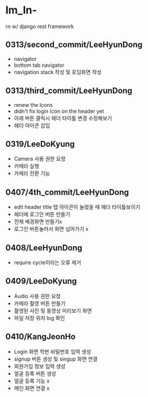 # Im_In-
rn w/ django rest framework

## 0313/second_commit/LeeHyunDong
 - navigator
 - bottom tab navigator
 - navigation stack 작성 및 로딩화면 작성

## 0313/third_commit/LeeHyunDong
- renew the Icons
- didn't fix login Icon on the header yet
- 아래 버튼 클릭시 헤더 타이틀 변경 수정해보기
- 헤더 아이콘 삽입

## 0319/LeeDoKyung
- Camera 사용 권한 요청
- 카메라 실행
- 카메라 전환 기능

## 0407/4th_commit/LeeHyunDong
- edit header title 탭 아이콘이 눌렸을 때 헤더 타이틀보이기
- 헤더에 로그인 버튼 만들기
- 전체 배경화면 만들기x
- 로그인 버튼눌러서 화면 넘어가기 x

## 0408/LeeHyunDong
- require cycle이라는 오류 제거

## 0409/LeeDoKyung
- Audio 사용 권한 요청
- 카메라 촬영 버튼 만들기
- 촬영된 사진 및 동영상 미리보기 화면
- 파일 저장 위치 log 확인

## 0410/KangJeonHo
- Login 화면 학번 비밀번호 입력 생성
- signup 버튼 생성 및 singup 화면 연결
- 회원가입 정보 입력 생성
- 얼굴 등록 버튼 생성
- 얼굴 등록 기능 x
- 메인 화면 연결 x
